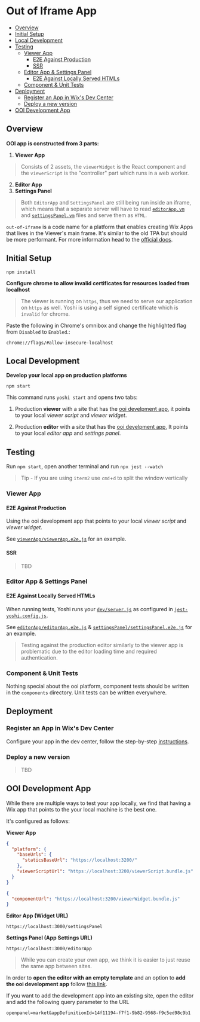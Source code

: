 # Out of Iframe App

- [Overview](#overview)
- [Initial Setup](#initial-setup)
- [Local Development](#local-development)
- [Testing](#testing)
  - [Viewer App](#viewer-app)
    - [E2E Against Production](#e2e-against-production)
    - [SSR](#ssr)
  - [Editor App & Settings Panel](#editor-app--settings-panel)
    - [E2E Against Locally Served HTMLs](#e2e-against-locally-served-htmls)
  - [Component & Unit Tests](#component--unit-tests)
- [Deployment](#deployment)
  - [Register an App in Wix's Dev Center](#register-an-app-in-wix-s-dev-center)
  - [Deploy a new version](#deploy-a-new-version)
- [OOI Development App](#ooi-development-app)

## Overview

**OOI app is constructed from 3 parts:**

1. **Viewer App**

> Consists of 2 assets, the `viewerWidget` is the React component and the `viewerScript` is the "controller" part which runs in a web worker.

2. **Editor App**
3. **Settings Panel**

> Both `EditorApp` and `SettingsPanel` are still being run inside an iframe, which means that a separate server will have to read [`editorApp.vm`](./src/templates/editorApp.vm) and [`settingsPanel.vm`](./src/templates/editorApp.vm) files and serve them as `HTML`.

`out-of-iframe` is a code name for a platform that enables creating Wix Apps that lives in the Viewer's main frame. It's similar to the old TPA but should be more performant. For more information head to the [official docs](https://bo.wix.com/wix-docs/rest/client-frameworks#out-of-iframe).

## Initial Setup

```
npm install
```

**Configure chrome to allow invalid certificates for resources loaded from localhost**

> The viewer is running on `https`, thus we need to serve our application on `https` as well. Yoshi is using a self signed certificate which is `invalid` for chrome.

Paste the following in Chrome's omnibox and change the highlighted flag from `Disabled` to `Enabled`.:

```
chrome://flags/#allow-insecure-localhost
```

## Local Development

**Develop your local app on production platforms**

```
npm start
```

This command runs `yoshi start` and opens two tabs:

1. Production **viewer** with a site that has the [ooi develpment app](#ooi-development-app), it points to your local _viewer script_ and _viewer widget_.

2. Production **editor** with a site that has the [ooi develpment app](#ooi-development-app), It points to your local _editor app_ and _settings panel_.

## Testing

Run `npm start`, open another terminal and run `npx jest --watch`

> Tip - If you are using `iterm2` use `cmd`+`d` to split the window vertically

### Viewer App

#### E2E Against Production

Using the ooi development app that points to your local _viewer script_ and _viewer widget_.

See [`viewerApp/viewerApp.e2e.js`](./src/viewerApp/viewerApp.e2e.js) for an example.

#### SSR

> TBD

### Editor App & Settings Panel

#### E2E Against Locally Served HTMLs

When running tests, Yoshi runs your [`dev/server.js`](./dev/server.js) as configured in [`jest-yoshi.config.js`](./jest-yoshi.config.js).

See [`editorApp/editorApp.e2e.js`](./src/editorApp/editorApp.e2e.js) & [`settingsPanel/settingsPanel.e2e.js`](./src/settingsPanel/settingsPanel.e2e.js) for an example.

> Testing against the production editor similarly to the viewer app is problematic due to the editor loading time and required authentication.

### Component & Unit Tests

Nothing special about the ooi platform, component tests should be written in the `components` directory. Unit tests can be written everywhere.

## Deployment

### Register an App in Wix's Dev Center

Configure your app in the dev center, follow the step-by-step [instructions](https://bo.wix.com/wix-docs/rest/client-frameworks#out-of-iframe).

### Deploy a new version

> TBD

## OOI Development App

While there are multiple ways to test your app locally, we find that having a Wix app that points to the your local machine is the best one.

It's configured as follows:

**Viewer App**

```json
{
  "platform": {
    "baseUrls": {
      "staticsBaseUrl": "https://localhost:3200/"
    },
    "viewerScriptUrl": "https://localhost:3200/viewerScript.bundle.js"
  }
}
```

```json
{
  "componentUrl": "https://localhost:3200/viewerWidget.bundle.js"
}
```

**Editor App (Widget URL)**

```
https://localhost:3000/settingsPanel
```

**Settings Panel (App Settings URL)**

```
https://localhost:3000/editorApp
```

> While you can create your own app, we think it is easier to just reuse the same app between sites.

In order to **open the editor with an empty template** and an option to **add the ooi development app** follow [this link](https://editor.wix.com/html/editor/web/renderer/new?metaSiteId=a573279f-ae6f-46d1-8556-7c93ae9b2c84&siteId=cbf36d3a-49d0-41c2-9482-1bb58d5fdda3&openpanel=market&appDefinitionId=14f11194-f7f1-9b82-9568-f9c5ed98c9b1).

If you want to add the development app into an existing site, open the editor and add the following query parameter to the URL

```
openpanel=market&appDefinitionId=14f11194-f7f1-9b82-9568-f9c5ed98c9b1
```
